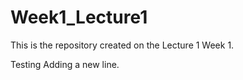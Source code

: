 # Week1_Lecture1
This is the repository created on the Lecture 1 Week 1.

Testing Adding a new line.